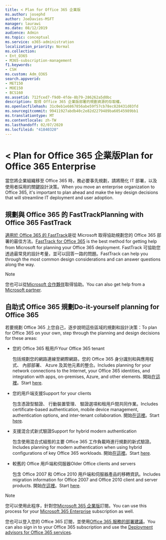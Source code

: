 ```yaml
---
title: < Plan for Office 365 企業版
ms.author: josephd
author: JoeDavies-MSFT
manager: laurawi
ms.date: 08/12/2019
audience: Admin
ms.topic: conceptual
ms.service: o365-administration
localization_priority: Normal
ms.collection:
- Ent_O365
- M365-subscription-management
f1.keywords:
- CSH
ms.custom: Adm_O365
search.appverid:
- MET150
- MOE150
- BCS160
ms.assetid: 712fced7-f9d0-4fde-8b79-286262a5d0bc
description: 取得 Office 365 企業版部署的規劃資源的存取權。
ms.openlocfilehash: 31c0eb1e6867856abe59f57cb78ec828431d03fd
ms.sourcegitcommit: 99411927abdb40c2e82d2279489ba60545989bb1
ms.translationtype: MT
ms.contentlocale: zh-TW
ms.lasthandoff: 02/07/2020
ms.locfileid: "41840320"
---
```

# <a name="plan-for-office-365-enterprise"></a><span data-ttu-id="43888-103">< Plan for Office 365 企業版</span><span class="sxs-lookup"><span data-stu-id="43888-103">Plan for Office 365 Enterprise</span></span>

<span data-ttu-id="43888-104">當您將企業組織移至 Office 365 時，務必要事先規劃，請將簡化 IT 部署，以及使用者採用的關鍵設計決策。</span><span class="sxs-lookup"><span data-stu-id="43888-104">When you move an enterprise organization to Office 365, it's important to plan ahead and make the key design decisions that will streamline IT deployment and user adoption.</span></span> 

## <a name="planning-with-office-365-fasttrack"></a><span data-ttu-id="43888-105">規劃與 Office 365 的 FastTrack</span><span class="sxs-lookup"><span data-stu-id="43888-105">Planning with Office 365 FastTrack</span></span>

<span data-ttu-id="43888-106">[適用於 Office 365 的 FastTrack](https://docs.microsoft.com/fasttrack/O365-fasttrack-benefit-for-office-365)是從 Microsoft 取得協助規劃您的 Office 365 部署的最佳方法。</span><span class="sxs-lookup"><span data-stu-id="43888-106">[FastTrack for Office 365](https://docs.microsoft.com/fasttrack/O365-fasttrack-benefit-for-office-365) is the best method for getting help from Microsoft for planning your Office 365 deployment.</span></span> <span data-ttu-id="43888-107">FastTrack 可協助您透過最常見的設計考量，並可以回答一路的問題。</span><span class="sxs-lookup"><span data-stu-id="43888-107">FastTrack can help you through the most common design considerations and can answer questions along the way.</span></span> 

>[!Note]
><span data-ttu-id="43888-108">您也可以從[Microsoft 合作夥伴](https://www.microsoft.com/solution-providers/home)取得協助。</span><span class="sxs-lookup"><span data-stu-id="43888-108">You can also get help from a [Microsoft partner](https://www.microsoft.com/solution-providers/home).</span></span>
>

## <a name="do-it-yourself-planning-for-office-365"></a><span data-ttu-id="43888-109">自助式 Office 365 規劃</span><span class="sxs-lookup"><span data-stu-id="43888-109">Do-it-yourself planning for Office 365</span></span>

<span data-ttu-id="43888-110">若要規劃 Office 365 上您自己，逐步說明這些區域的規劃和設計決策：</span><span class="sxs-lookup"><span data-stu-id="43888-110">To plan for Office 365 on your own, step through the planning and design decisions for these areas:</span></span>

- <span data-ttu-id="43888-111">您的 Office 365 租用戶</span><span class="sxs-lookup"><span data-stu-id="43888-111">Your Office 365 tenant</span></span>

  <span data-ttu-id="43888-112">包括規劃您的網路連線至網際網路，您的 Office 365 身分識別和與應用程式、 內部部署、 Azure 及其他元素的整合。</span><span class="sxs-lookup"><span data-stu-id="43888-112">Includes planning for your network connections to the Internet, your Office 365 identities, and integration with apps, on-premises, Azure, and other elements.</span></span> <span data-ttu-id="43888-113">開始[在這裡](subscriptions-licenses-accounts-and-tenants-for-microsoft-cloud-offerings.md)。</span><span class="sxs-lookup"><span data-stu-id="43888-113">Start [here](subscriptions-licenses-accounts-and-tenants-for-microsoft-cloud-offerings.md).</span></span>

- <span data-ttu-id="43888-114">您的用戶端支援</span><span class="sxs-lookup"><span data-stu-id="43888-114">Support for your clients</span></span>

  <span data-ttu-id="43888-115">包含憑證型驗證、 行動裝置管理、 驗證選項和租用戶間共同作業。</span><span class="sxs-lookup"><span data-stu-id="43888-115">Includes certificate-based authentication, mobile device management, authentication options, and inter-tenant collaboration.</span></span> <span data-ttu-id="43888-116">開始[在這裡](office-365-client-support-certificate-based-authentication.md)。</span><span class="sxs-lookup"><span data-stu-id="43888-116">Start [here](office-365-client-support-certificate-based-authentication.md).</span></span>

- <span data-ttu-id="43888-117">支援混合式新式驗證</span><span class="sxs-lookup"><span data-stu-id="43888-117">Support for hybrid modern authentication</span></span>

  <span data-ttu-id="43888-118">包含使用混合式組態的主要 Office 365 工作負載時進行規劃的新式驗證。</span><span class="sxs-lookup"><span data-stu-id="43888-118">Includes planning for modern authentication when using hybrid configurations of key Office 365 workloads.</span></span> <span data-ttu-id="43888-119">開始[在這裡](hybrid-modern-auth-overview.md)。</span><span class="sxs-lookup"><span data-stu-id="43888-119">Start [here](hybrid-modern-auth-overview.md).</span></span>

- <span data-ttu-id="43888-120">較舊的 Office 用戶端和伺服器</span><span class="sxs-lookup"><span data-stu-id="43888-120">Older Office clients and servers</span></span>

  <span data-ttu-id="43888-121">包含 Office 2007 和 Office 2010 用戶端和伺服器產品的移轉資訊。</span><span class="sxs-lookup"><span data-stu-id="43888-121">Includes migration information for Office 2007 and Office 2010 client and server products.</span></span> <span data-ttu-id="43888-122">開始[在這裡](plan-upgrade-previous-versions-office.md)。</span><span class="sxs-lookup"><span data-stu-id="43888-122">Start [here](plan-upgrade-previous-versions-office.md).</span></span>

>[!Note]
><span data-ttu-id="43888-123">您可以使用此程序，針對您[Microsoft 365 企業版](https://docs.microsoft.com/microsoft-365/enterprise/microsoft-365-overview)訂閱。</span><span class="sxs-lookup"><span data-stu-id="43888-123">You can use this process for your [Microsoft 365 Enterprise](https://docs.microsoft.com/microsoft-365/enterprise/microsoft-365-overview) subscription as well.</span></span>
>

<span data-ttu-id="43888-124">您也可以登入您的 Office 365 訂閱，並使用[Office 365 服務的部署建議](deployment-advisors-for-office-365.md)。</span><span class="sxs-lookup"><span data-stu-id="43888-124">You can also sign in to your Office 365 subscription and use the [Deployment advisors for Office 365 services](deployment-advisors-for-office-365.md).</span></span>



<!--

This checklist will help your organization as you plan and prepare for a migration to Office 365. The phases and steps in the checklist are aligned with the guidance provided by the [Onboarding Center](https://go.microsoft.com/fwlink/?LinkId=517115). Feel free to adapt this checklist to your organization's needs.

Most organizations don't need to do anything to prepare for Office 365. It's an application on the web and people are able to use it as soon as they have an account. Other organizations have more locations, security practices, or other requirements that create the need for more planning. For enterprise-level organizations, follow the checklist items below to get started with Office 365.
  
If you want help getting Office 365 set up, [FastTrack](https://fasttrack.microsoft.com/office) is the easiest way to deploy Office 365, you can also sign in and use the [Deployment advisors for Office 365 services](deployment-advisors-for-office-365.md).
  
|**Choose one or more to get started:**||
|:-----|:-----|
| [System requirements for Office](https://products.office.com/office-system-requirements) |- Microsoft Office Professional, Office 365, Office 365 ProPlus, and each Office application for Windows, Mac, iOS, and Android all have specific system requirements. Ensure your hardware and software meet the minimum system requirements.|
|**Most** customers connect their on-premises directory to Office 365. Get a head start on directory preparation by [installing and running IdFix on your network](https://www.microsoft.com/download/details.aspx?id=36832). <br> Use the [AAD Connect advisor](https://aka.ms/aadconnectpwsync) and the [Azure AD Premium set up guide](https://aka.ms/aadpguidance) to get customized set up guidance. <br> |- Automated checks against your directory to [validate people's accounts will properly synchronize](https://support.office.com/article/Prepare-to-provision-users-through-directory-synchronization-to-Office-365-01920974-9e6f-4331-a370-13aea4e82b3e). <br> - Recommends changes to directory objects and offers to automate the changes for you. <br> - [More details on using the IdFix tool](prepare-directory-attributes-for-synch-with-idfix.md). |
|**Read** our [network performance guidance](https://aka.ms/tune) and use our tools to ensure you have the connectivity and performance configuration necessary to provide people with the best experience.  <br> | - Ensure you can connect to Office 365, if you filter or scan outbound traffic, you'll want to understand what [managing Office 365 endpoints](https://support.office.com/article/Managing-Office-365-endpoints-99cab9d4-ef59-4207-9f2b-3728eb46bf9a) means for your organization.  <br>  - [Model and test your network capacity](https://support.office.com/article/Network-and-migration-planning-for-Office-365-f5ee6c33-bcd7-4b0b-b0f8-dc1d9fb8d132) or move to an [Azure ExpressRoute for Office 365](https://support.office.com/article/Azure-ExpressRoute-for-Office-365-6d2534a2-c19c-4a99-be5e-33a0cee5d3bd) circuit for a more predictable experience.   |
|**Use** our [planning checklist](https://support.office.com/article/Deployment-planning-checklist-for-Office-365-5fa4f6ef-35ad-4840-91c1-4834df3df5a0) as a starting place for building your own deployment plan.  <br> | - In-depth overview of possible areas you'll need to plan for with links to reference or how-to information to help you plan. |
|**Use** the [Exchange Server Large Item Script](https://gallery.technet.microsoft.com/Exchange-Server-Large-Item-b9546cc6) to find mail items that may be too large to migrate.  <br> | - Uses Exchange Web Services to impersonate, access, scan the mailbox for file sizes you specify, and dumps the results in a CSV file. Read the [detailed instructions on how to use the script](https://blogs.technet.com/b/mikehall/archive/2013/06/27/large-mail-item-script.aspx). |
|**Take** advantage of [Microsoft deployment experts](https://go.microsoft.com/fwlink/?LinkId=517115) who can help you from planning to helping everyone start using the new services and applications.  <br> Use the [Deployment wizards for Office 365 services](https://support.office.com/article/Deployment-wizards-for-Office-365-services-165f46e8-3533-4d76-be57-97f81ebd40f2) to get customized set up guidance.  <br> | - The Onboarding center works directly with customers and with partner organizations. Give them a call today. |
|**Use** the [templates and resources in the Office 365 success center](https://www.microsoft.com/fasttrack/resources) to share your deployment and onboarding plans with the people in your organization.  <br> | - Communication with everyone before, during, and after the transition to Office 365 is critical.  <br> - Use our templates, guides, and handouts to improve your communications. |
|**Read** the article [Office 365 Network Connectivity Principles](https://aka.ms/o365networkingprinciples) to understand the connectivity principles for securely managing Office 365 traffic and getting the best possible performance.  <br> | - This article will help you understand the most recent guidance for securely optimizing Office 365 network connectivity. |
   
Want more resources to help you integrate Office 365 with your broader cloud strategy? Here are the [Microsoft cloud IT architecture resources](https://docs.microsoft.com/office365/enterprise/microsoft-cloud-it-architecture-resources).
  
## Want to talk with support?

We're here to help, [contact support](https://support.office.com/article/32a17ca7-6fa0-4870-8a8d-e25ba4ccfd4b) for business products.


--> 
